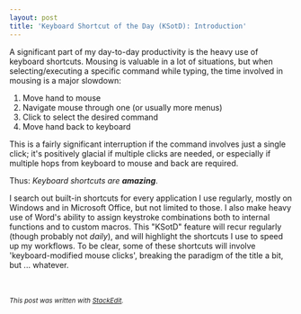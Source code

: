 ```yaml
---
layout: post
title: 'Keyboard Shortcut of the Day (KSotD): Introduction'
---
```


A significant part of my day-to-day productivity is the heavy use of keyboard shortcuts. Mousing is valuable in a lot of situations, but when selecting/executing a specific command while typing, the time involved in mousing is a major slowdown:

1. Move hand to mouse
2. Navigate mouse through one (or usually more menus)
3. Click to select the desired command
4. Move hand back to keyboard

This is a fairly significant interruption if the command involves just a single click; it's positively glacial if multiple clicks are needed, or especially if multiple hops from keyboard to mouse and back are required.

Thus: *Keyboard shortcuts are **amazing***.

I search out built-in shortcuts for every application I use regularly, mostly on Windows and in Microsoft Office, but not limited to those.  I also make heavy use of Word's ability to assign keystroke combinations both to internal functions and to custom macros.  This "KSotD" feature will recur regularly (though probably not *daily*), and will highlight the shortcuts I use to speed up my workflows. To be clear, some of these shortcuts will involve 'keyboard-modified mouse clicks', breaking the paradigm of the title a bit, but ... whatever.


<br><br><small>*This post was written with [StackEdit](https://stackedit.io).*</small>
